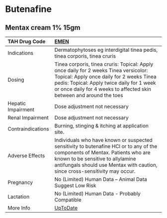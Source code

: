 # Butenafine

## Mentax cream 1% 15gm

| TAH Drug Code      | [EMEN](https://www.tahsda.org.tw/drugs/hissearch.php?drug_code=EMEN)                                                                                                                                                                                  |
|:-------------------|:------------------------------------------------------------------------------------------------------------------------------------------------------------------------------------------------------------------------------------------------------|
| Indications        | Dermatophytoses eg interdigital tinea pedis, tinea corporis, tinea cruris                                                                                                                                                                             |
| Dosing             | Tinea corporis, tinea cruris: Topical: Apply once daily for 2 weeks Tinea versicolor: Topical: Apply once daily for 2 weeks Tinea pedis: Topical: Apply twice daily for 1 week or once daily for 4 weeks to affected skin between and around the toes |
| Hepatic Impairment | Dose adjustment not necessary                                                                                                                                                                                                                         |
| Renal Impairment   | Dose adjustment not necessary                                                                                                                                                                                                                         |
| Contraindications  | Burning, stinging & itching at application site.                                                                                                                                                                                                      |
| Adverse Effects    | Individuals who have known or suspected sensitivity to butenafine HCl or to any of the components of Mentax. Patients who are known to be sensitive to allylamine antifungals should use Mentax with caution, since cross-sensitivity may occur.      |
| Pregnancy          | No (Limited) Human Data – Animal Data Suggest Low Risk                                                                                                                                                                                                |
| Lactation          | No (Limited) Human Data - Probably Compatible                                                                                                                                                                                                         |
| More Info          | [UpToDate](https://www.uptodate.com/contents/butenafine-drug-information)                                                                                                                                                                             |

